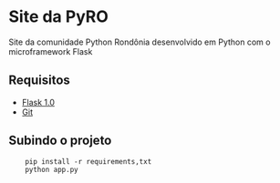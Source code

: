# Site da PyRO
Site da comunidade Python Rondônia desenvolvido em Python com o microframework Flask


## Requisitos

* [Flask 1.0](http://flask.pocoo.org/docs/1.0/)
* [Git](https://git-scm.com/)

## Subindo o projeto

        pip install -r requirements,txt
        python app.py

